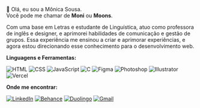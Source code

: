 🌙 Olá, eu sou a Mônica Sousa.<br>
Você pode me chamar de **Moni** ou **Moons**. 

Com uma base em Letras e estudante de Linguística, atuo como professora de inglês e designer, e aprimorei habilidades de comunicação e gestão de grupos. 
Essa experiência me ensinou a criar e aprimorar experiências, e agora estou direcionando esse conhecimento para o desenvolvimento web.


**Linguagens e Ferramentas:**  

![HTML](https://img.shields.io/badge/HTML5-E34F26?style=for-the-badge&logo=html5&logoColor=white)  ![CSS](https://img.shields.io/badge/CSS3-1572B6?style=for-the-badge&logo=css3&logoColor=white)  ![JavaScript](https://img.shields.io/badge/JavaScript-323330?style=for-the-badge&logo=javascript&logoColor=F7DF1E) ![C](https://img.shields.io/badge/C-00599C?style=for-the-badge&logo=c&logoColor=white) ![Figma](https://img.shields.io/badge/Figma-F24E1E?style=for-the-badge&logo=figma&logoColor=white)  ![Photoshop](https://img.shields.io/badge/Photoshop-31A8FF?style=for-the-badge&logo=adobephotoshop&logoColor=white)  ![Illustrator](https://img.shields.io/badge/Illustrator-FF9A00?style=for-the-badge&logo=adobeillustrator&logoColor=white)  ![Vercel](https://img.shields.io/badge/vercel-%23000000.svg?style=for-the-badge&logo=vercel&logoColor=white)

 **Onde me encontrar:**  

[![LinkedIn](https://img.shields.io/badge/LinkedIn-0077B5?style=for-the-badge&logo=linkedin&logoColor=white)](https://www.linkedin.com/in/monicasuos/)  [![Behance](https://img.shields.io/badge/Behance-1769FF?style=for-the-badge&logo=behance&logoColor=white)]((https://www.behance.net/monimoonz))  [![Duolingo](https://img.shields.io/badge/Duolingo-58CC02?style=for-the-badge&logo=duolingo&logoColor=white)](https://www.duolingo.com/profile/monicasuos) [![Gmail](https://img.shields.io/badge/Gmail-D14836?style=for-the-badge&logo=gmail&logoColor=white)](mailto:monicasuos1@gmail.com)
 
